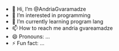 - 👋 Hi, I’m @AndriaGvaramadze
- 👀 I’m interested in programming
- 🌱 I’m currently learning program lang
- 📫 How to reach me andria gvareamadze 
- 😄 Pronouns: ...
- ⚡ Fun fact: ...

<!---
AndriaGvaramadze/AndriaGvaramadze is a ✨ special ✨ repository because its `README.md` (this file) appears on your GitHub profile.
You can click the Preview link to take a look at your changes.
--->
